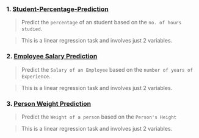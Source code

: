 ### 1. [Student-Percentage-Prediction](https://github.com/SaiJeevanPuchakayala/Prediction-Models/blob/main/Student%20Percentage%20Prediction.ipynb)
> Predict the `percentage` of an student based on the `no. of hours studied`.

> This is a linear regression task and involves just 2 variables.

### 2. [Employee Salary Prediction](https://github.com/SaiJeevanPuchakayala/Prediction-Models/tree/main/Salary%20Prediction)
> Predict the `Salary of an Employee` based on the `number of years of Experience`.

> This is a linear regression task and involves just 2 variables.

### 3. [Person Weight Prediction](https://github.com/SaiJeevanPuchakayala/Prediction-Models/tree/main/Weight%20Prediction)
> Predict the `Weight of a person` based on the `Person's Height`

> This is a linear regression task and involves just 2 variables.
